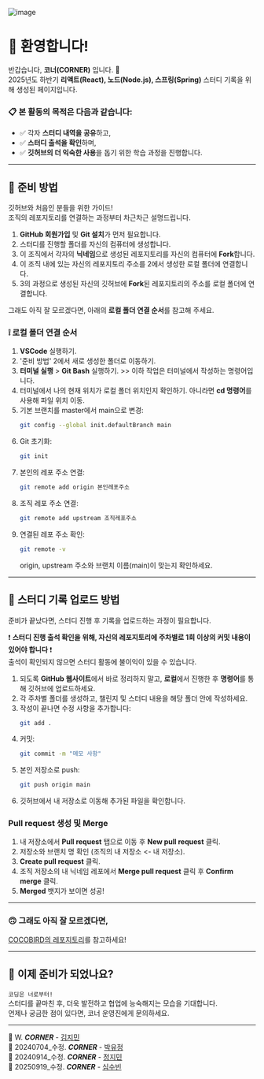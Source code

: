![image](https://github.com/user-attachments/assets/de028d12-13c1-4df0-a76b-d08a066b4d75)

# 🌟 환영합니다!  
반갑습니다, **코너(CORNER)** 입니다. 🙌  
2025년도 하반기 **리액트(React), 노드(Node.js), 스프링(Spring)** 스터디 기록을 위해 생성된 페이지입니다.

### 📋 본 활동의 목적은 다음과 같습니다:
- ✅ 각자 **스터디 내역을 공유**하고,
- ✅ **스터디 출석을 확인**하며,
- ✅ **깃허브의 더 익숙한 사용**을 돕기 위한 학습 과정을 진행합니다.

---

## 🤔 준비 방법  
깃허브와 처음인 분들을 위한 가이드!  
조직의 레포지토리를 연결하는 과정부터 차근차근 설명드립니다.

1. **GitHub 회원가입** 및 **Git 설치**가 먼저 필요합니다.
2. 스터디를 진행할 폴더를 자신의 컴퓨터에 생성합니다.
3. 이 조직에서 각자의 **닉네임**으로 생성된 레포지토리를 자신의 컴퓨터에 **Fork**합니다.
4. 이 조직 내에 있는 자신의 레포지토리 주소를 2에서 생성한 로컬 폴더에 연결합니다.
5. 3의 과정으로 생성된 자신의 깃허브에 **Fork**된 레포지토리의 주소를 로컬 폴더에 연결합니다.

그래도 아직 잘 모르겠다면, 아래의 **로컬 폴더 연결 순서**를 참고해 주세요.

### ❕ 로컬 폴더 연결 순서
1. **VSCode** 실행하기.
2. '준비 방법' 2에서 새로 생성한 폴더로 이동하기.
3. **터미널 실행** > **Git Bash** 실행하기. >> 이하 작업은 터미널에서 작성하는 명령어입니다.
4. 터미널에서 나의 현재 위치가 로컬 폴더 위치인지 확인하기. 아니라면 **cd 명령어**를 사용해 파일 위치 이동.
5. 기본 브랜치를 master에서 main으로 변경:
    ```bash
    git config --global init.defaultBranch main
    ```
6. Git 초기화:
    ```bash
    git init
    ```
7. 본인의 레포 주소 연결:
    ```bash
    git remote add origin 본인레포주소
    ```
8. 조직 레포 주소 연결:
    ```bash
    git remote add upstream 조직레포주소
    ```
9. 연결된 레포 주소 확인:
    ```bash
    git remote -v
    ```
    origin, upstream 주소와 브랜치 이름(main)이 맞는지 확인하세요.

---

## 🤗 스터디 기록 업로드 방법
준비가 끝났다면, 스터디 진행 후 기록을 업로드하는 과정이 필요합니다.

❗ **스터디 진행 출석 확인을 위해, 자신의 레포지토리에 주차별로 1회 이상의 커밋 내용이 있어야 합니다** ❗  
출석이 확인되지 않으면 스터디 활동에 불이익이 있을 수 있습니다.

1. 되도록 **GitHub 웹사이트**에서 바로 정리하지 말고, **로컬**에서 진행한 후 **명령어**를 통해 깃허브에 업로드하세요.
2. 각 주차별 폴더를 생성하고, 챌린지 및 스터디 내용을 해당 폴더 안에 작성하세요.
3. 작성이 끝나면 수정 사항을 추가합니다:
    ```bash
    git add .
    ```
4. 커밋:
    ```bash
    git commit -m "메모 사항"
    ```
5. 본인 저장소로 push:
    ```bash
    git push origin main
    ```
6. 깃허브에서 내 저장소로 이동해 추가된 파일을 확인합니다.

### **Pull request 생성 및 Merge**
1. 내 저장소에서 **Pull request** 탭으로 이동 후 **New pull request** 클릭.
2. 저장소와 브랜치 명 확인 (조직의 내 저장소 <- 내 저장소).
3. **Create pull request** 클릭.
4. 조직 저장소의 내 닉네임 레포에서 **Merge pull request** 클릭 후 **Confirm merge** 클릭.
5. **Merged** 뱃지가 보이면 성공!

---

### 🙃 그래도 아직 잘 모르겠다면, 
[COCOBIRD의 레포지토리](http://github.com/2025-Coner-Study-Archiving/COCOBIRD/tree/main)를 참고하세요!

---

## 🚀 이제 준비가 되었나요? 
```코딩은 너로부터!```  
스터디를 끝마친 후, 더욱 발전하고 협업에 능숙해지는 모습을 기대합니다.  
언제나 궁금한 점이 있다면, 코너 운영진에게 문의하세요.

---

🧡 W. _**CORNER**_ - [김지민](https://github.com/jimin-ni)  
🧡 20240704_수정. _**CORNER**_ - [박유정](https://github.com/qkrdbwjd)  
🧡 20240914_수정. _**CORNER**_ - [정지민](https://github.com/sunflwwer)  
🧡 20250919_수정. _**CORNER**_ - [심수빈](https://github.com/ssxbin)


